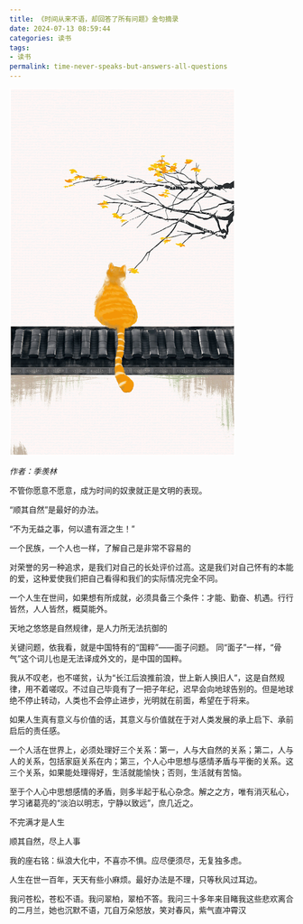 ```yaml
---
title: 《时间从来不语，却回答了所有问题》金句摘录
date: 2024-07-13 08:59:44
categories: 读书
tags:
- 读书
permalink: time-never-speaks-but-answers-all-questions
---
```

![](../images/time_never_speak.png)
<!--more-->
_作者：季羡林_


不管你愿意不愿意，成为时间的奴隶就正是文明的表现。

“顺其自然”是最好的办法。

“不为无益之事，何以遣有涯之生！”

一个民族，一个人也一样，了解自己是非常不容易的

对荣誉的另一种追求，是我们对自己的长处评价过高。这是我们对自己怀有的本能的爱，这种爱使我们把自己看得和我们的实际情况完全不同。

一个人生在世间，如果想有所成就，必须具备三个条件：才能、勤奋、机遇。行行皆然，人人皆然，概莫能外。

天地之悠悠是自然规律，是人力所无法抗御的

关键问题，依我看，就是中国特有的“国粹”——面子问题。 同“面子”一样，“骨气”这个词儿也是无法译成外文的，是中国的国粹。

我从不叹老，也不嗟贫，认为“长江后浪推前浪，世上新人换旧人”，这是自然规律，用不着嗟叹。不过自己毕竟有了一把子年纪，迟早会向地球告别的。但是地球绝不停止转动，人类也不会停止进步，光明就在前面，希望在于将来。

如果人生真有意义与价值的话，其意义与价值就在于对人类发展的承上启下、承前启后的责任感。

一个人活在世界上，必须处理好三个关系：第一，人与大自然的关系；第二，人与人的关系，包括家庭关系在内；第三，个人心中思想与感情矛盾与平衡的关系。这三个关系，如果能处理得好，生活就能愉快；否则，生活就有苦恼。

至于个人心中思想感情的矛盾，则多半起于私心杂念。解之之方，唯有消灭私心，学习诸葛亮的“淡泊以明志，宁静以致远”，庶几近之。

不完满才是人生

顺其自然，尽上人事

我的座右铭：纵浪大化中，不喜亦不惧。应尽便须尽，无复独多虑。

人生在世一百年，天天有些小麻烦。最好办法是不理，只等秋风过耳边。

我问苍松，苍松不语。我问翠柏，翠柏不答。我问三十多年来目睹我这些悲欢离合的二月兰，她也沉默不语，兀自万朵怒放，笑对春风，紫气直冲霄汉

